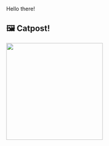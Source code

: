 Hello there!



## 🖼️ Catpost!

<sub>
    <img src="https://cdn2.thecatapi.com/images/6o6vpTUV_.jpg" height="256">
</sub>

